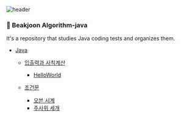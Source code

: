 ![header](https://capsule-render.vercel.app/api?type=soft&color=auto&height=150&section=header&text=Java-Algorithm&fontSize=70&animation=twinkling)

### :memo: Beakjoon Algorithm-java
It's a repository that studies Java coding tests and organizes them.

- [Java](https://github.com/hyunsu4020/algorithm-java/blob/main/README.md)
    - [입출력과 사칙계산](https://github.com/hyunsu4020/algorithm-java/tree/main/%EC%9E%85%EC%B6%9C%EB%A0%A5%EA%B3%BC%20%EC%82%AC%EC%B9%99%EA%B3%84%EC%82%B0)
        - [HelloWorld]()
     
    - [조건문](https://github.com/hyunsu4020/algorithm-java/tree/main/%EC%A1%B0%EA%B1%B4%EB%AC%B8)
        - [오븐 시계](https://github.com/hyunsu4020/algorithm-java/blob/main/%EC%A1%B0%EA%B1%B4%EB%AC%B8/2525.java)
        - [주사위 세개](https://github.com/hyunsu4020/algorithm-java/blob/main/%EC%A1%B0%EA%B1%B4%EB%AC%B8/2525.java)
